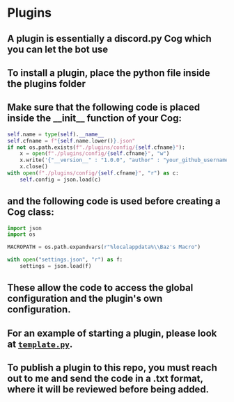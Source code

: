 # Plugins
## A plugin is essentially a discord.py Cog which you can let the bot use
## To install a plugin, place the python file inside the plugins folder
## Make sure that the following code is placed inside the \_\_init\_\_ function of your Cog:
```py
self.name = type(self).__name__
self.cfname = f"{self.name.lower()}.json"
if not os.path.exists(f"./plugins/config/{self.cfname}"):
    x = open(f"./plugins/config/{self.cfname}", "w")
    x.write('{"__version__" : "1.0.0", "author" : "your_github_username"}') # This can be changed to add your own custom settings. Also add your username here.
    x.close()
with open(f"./plugins/config/{self.cfname}", "r") as c:
    self.config = json.load(c)
```
## and the following code is used before creating a Cog class:
```py
import json
import os

MACROPATH = os.path.expandvars(r"%localappdata%\\Baz's Macro")

with open("settings.json", "r") as f:
    settings = json.load(f)
```
## These allow the code to access the global configuration and the plugin's own configuration.
## For an example of starting a plugin, please look at [`template.py`](https://github.com/bazthedev/SolsRNGBot/blob/main/plugins/template.py).

## To publish a plugin to this repo, you must reach out to me and send the code in a .txt format, where it will be reviewed before being added.
